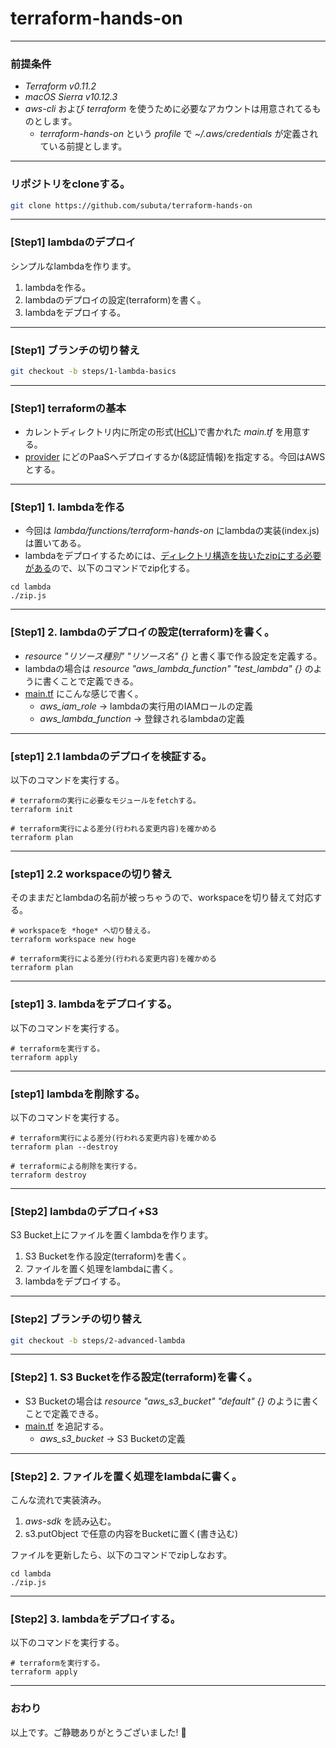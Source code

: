# terraform-hands-on

---

### 前提条件

- *Terraform v0.11.2*
- *macOS Sierra v10.12.3*
- *aws-cli* および *terraform* を使うために必要なアカウントは用意されてるものとします。
  - *terraform-hands-on* という *profile* で *~/.aws/credentials* が定義されている前提とします。

---

### リポジトリをcloneする。

```bash
git clone https://github.com/subuta/terraform-hands-on
```

---

### [Step1] lambdaのデプロイ

シンプルなlambdaを作ります。

1. lambdaを作る。
2. lambdaのデプロイの設定(terraform)を書く。
3. lambdaをデプロイする。

---

### [Step1] ブランチの切り替え

```bash
git checkout -b steps/1-lambda-basics
```

---

### [Step1] terraformの基本

- カレントディレクトリ内に所定の形式([HCL](https://www.terraform.io/docs/configuration/syntax.html))で書かれた *main.tf* を用意する。
- [provider](https://www.terraform.io/docs/providers/index.html) にどのPaaSへデプロイするか(&認証情報)を指定する。今回はAWSとする。

---

### [Step1] 1. lambdaを作る

- 今回は *lambda/functions/terraform-hands-on* にlambdaの実装(index.js)は置いてある。
- lambdaをデプロイするためには、[ディレクトリ構造を抜いたzipにする必要がある](https://stackoverflow.com/questions/41750026/aws-lambda-error-cannot-find-module-var-task-index)ので、以下のコマンドでzip化する。

```
cd lambda
./zip.js
```

---

### [Step1] 2. lambdaのデプロイの設定(terraform)を書く。

- *resource "リソース種別" "リソース名" {}* と書く事で作る設定を定義する。
- lambdaの場合は *resource "aws_lambda_function" "test_lambda" {}* のように書くことで定義できる。
- [main.tf](./main.tf) にこんな感じで書く。
  - *aws_iam_role* -> lambdaの実行用のIAMロールの定義
  - *aws_lambda_function* -> 登録されるlambdaの定義

---

### [step1] 2.1 lambdaのデプロイを検証する。

以下のコマンドを実行する。

```
# terraformの実行に必要なモジュールをfetchする。
terraform init

# terraform実行による差分(行われる変更内容)を確かめる
terraform plan
```

---

### [step1] 2.2 workspaceの切り替え

そのままだとlambdaの名前が被っちゃうので、workspaceを切り替えて対応する。

```
# workspaceを *hoge* へ切り替える。
terraform workspace new hoge

# terraform実行による差分(行われる変更内容)を確かめる
terraform plan
```

---

### [step1] 3. lambdaをデプロイする。

以下のコマンドを実行する。

```
# terraformを実行する。
terraform apply
```

---

### [step1] lambdaを削除する。

以下のコマンドを実行する。

```
# terraform実行による差分(行われる変更内容)を確かめる
terraform plan --destroy

# terraformによる削除を実行する。
terraform destroy
```

---

### [Step2] lambdaのデプロイ+S3

S3 Bucket上にファイルを置くlambdaを作ります。

1. S3 Bucketを作る設定(terraform)を書く。
2. ファイルを置く処理をlambdaに書く。
3. lambdaをデプロイする。

---

### [Step2] ブランチの切り替え

```bash
git checkout -b steps/2-advanced-lambda
```

---

### [Step2] 1. S3 Bucketを作る設定(terraform)を書く。

- S3 Bucketの場合は *resource "aws_s3_bucket" "default" {}* のように書くことで定義できる。
- [main.tf](./main.tf) を追記する。
  - *aws_s3_bucket* -> S3 Bucketの定義

---

### [Step2] 2. ファイルを置く処理をlambdaに書く。

こんな流れで実装済み。

1. *aws-sdk* を読み込む。
2. s3.putObject で任意の内容をBucketに置く(書き込む)

ファイルを更新したら、以下のコマンドでzipしなおす。

```
cd lambda
./zip.js
```

---

### [Step2] 3. lambdaをデプロイする。

以下のコマンドを実行する。

```
# terraformを実行する。
terraform apply
```

---

### おわり

以上です。ご静聴ありがとうございました! 🙇
